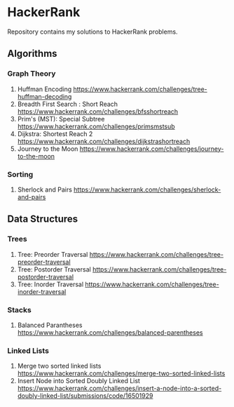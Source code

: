 # HackerRank
Repository contains my solutions to HackerRank problems. 

## Algorithms
### Graph Theory
1. Huffman Encoding
https://www.hackerrank.com/challenges/tree-huffman-decoding
2. Breadth First Search : Short Reach
https://www.hackerrank.com/challenges/bfsshortreach
3. Prim's (MST): Special Subtree 
https://www.hackerrank.com/challenges/primsmstsub
4. Dijkstra: Shortest Reach 2 
https://www.hackerrank.com/challenges/dijkstrashortreach
5. Journey to the Moon
https://www.hackerrank.com/challenges/journey-to-the-moon

### Sorting
1. Sherlock and Pairs
https://www.hackerrank.com/challenges/sherlock-and-pairs

## Data Structures
### Trees
1. Tree: Preorder Traversal 
https://www.hackerrank.com/challenges/tree-preorder-traversal
2. Tree: Postorder Traversal
https://www.hackerrank.com/challenges/tree-postorder-traversal
3. Tree: Inorder Traversal
https://www.hackerrank.com/challenges/tree-inorder-traversal

### Stacks
1. Balanced Parantheses 
https://www.hackerrank.com/challenges/balanced-parentheses

### Linked Lists
1. Merge two sorted linked lists
https://www.hackerrank.com/challenges/merge-two-sorted-linked-lists
2. Insert Node into Sorted Doubly Linked List
https://www.hackerrank.com/challenges/insert-a-node-into-a-sorted-doubly-linked-list/submissions/code/16501929


